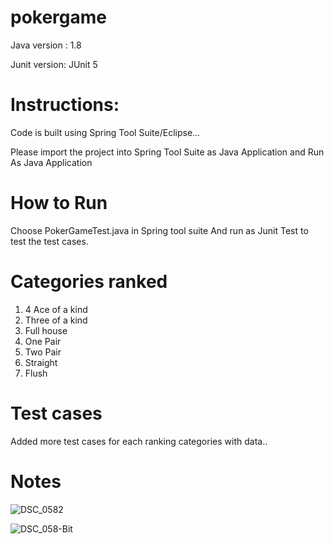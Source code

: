 # pokergame


Java version : 1.8

Junit version: JUnit 5

Instructions:
==============
Code is built using Spring Tool Suite/Eclipse...

Please import the project into Spring Tool Suite as Java Application and Run As Java Application

How to Run
============
Choose PokerGameTest.java in Spring tool suite
And run as Junit Test to test the test cases.

Categories ranked
=========================

1. 4 Ace of a kind
2. Three of a kind
3. Full house
4. One Pair
5. Two Pair
6. Straight
7. Flush



Test cases
===========
Added more test cases for each ranking categories with data..

Notes
========
![DSC_0582](https://user-images.githubusercontent.com/99290308/159758483-ca80e7b3-738d-40dd-b811-4d147c3ba326.jpg)

![DSC_058-Bit](https://user-images.githubusercontent.com/99290308/159758794-62964db7-1fc7-45b2-ac6a-d87290998e6c.jpg)

